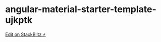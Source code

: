 # angular-material-starter-template-ujkptk

[Edit on StackBlitz ⚡️](https://stackblitz.com/edit/angular-material-starter-template-ujkptk)